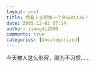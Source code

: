 ```yaml
---
layout: post
title: 我看上去很像一个会玩的人吗？
date: 2005-12-02 07:14
author: jiangdi2000
comments: true
categories: [Uncategorized]
---
```

<div id="msgcns!C840C88DA912213B!504" class="bvMsg"><div>今天被人这么形容，颇为不习惯……</div></div>
